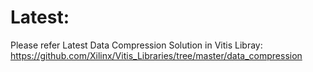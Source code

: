 # Latest:
Please refer Latest Data Compression Solution in Vitis Libray:
https://github.com/Xilinx/Vitis_Libraries/tree/master/data_compression
